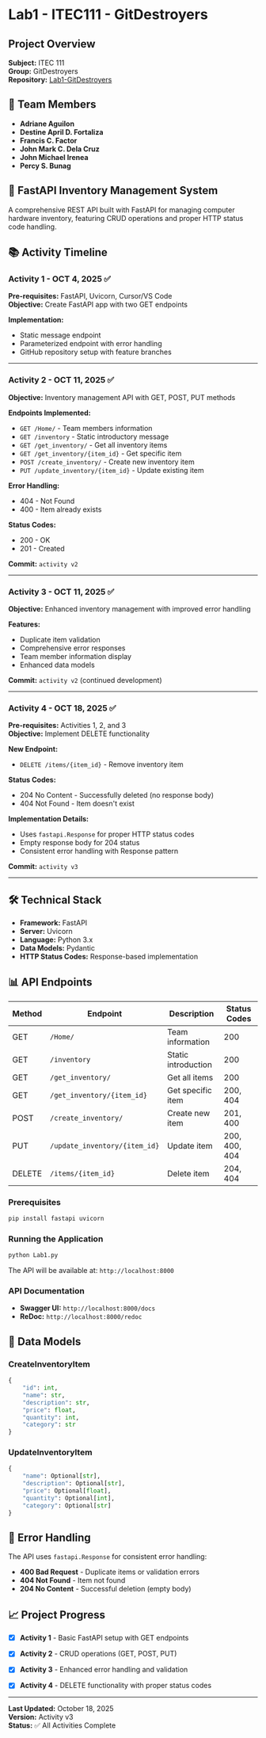# Lab1 - ITEC111 - GitDestroyers

## Project Overview
**Subject:** ITEC 111  
**Group:** GitDestroyers  
**Repository:** [Lab1-GitDestroyers](https://github.com/CVSU-IMUS-BSIT-4A/Lab1-GitDestroyers)   

## 👥 Team Members
- **Adriane Aguilon**
- **Destine April D. Fortaliza**
- **Francis C. Factor**
- **John Mark C. Dela Cruz**
- **John Michael Irenea**
- **Percy S. Bunag**

## 🚀 FastAPI Inventory Management System

A comprehensive REST API built with FastAPI for managing computer hardware inventory, featuring CRUD operations and proper HTTP status code handling.

## 📚 Activity Timeline

### **Activity 1 - OCT 4, 2025** ✅
**Pre-requisites:** FastAPI, Uvicorn, Cursor/VS Code  
**Objective:** Create FastAPI app with two GET endpoints

**Implementation:**
- Static message endpoint
- Parameterized endpoint with error handling
- GitHub repository setup with feature branches


---

### **Activity 2 - OCT 11, 2025** ✅
**Objective:** Inventory management API with GET, POST, PUT methods

**Endpoints Implemented:**
- `GET /Home/` - Team members information
- `GET /inventory` - Static introductory message
- `GET /get_inventory/` - Get all inventory items
- `GET /get_inventory/{item_id}` - Get specific item
- `POST /create_inventory/` - Create new inventory item
- `PUT /update_inventory/{item_id}` - Update existing item

**Error Handling:**
- 404 - Not Found
- 400 - Item already exists

**Status Codes:**
- 200 - OK
- 201 - Created

**Commit:** `activity v2`

---

### **Activity 3 - OCT 11, 2025** ✅
**Objective:** Enhanced inventory management with improved error handling

**Features:**
- Duplicate item validation
- Comprehensive error responses
- Team member information display
- Enhanced data models

**Commit:** `activity v2` (continued development)

---

### **Activity 4 - OCT 18, 2025** ✅
**Pre-requisites:** Activities 1, 2, and 3  
**Objective:** Implement DELETE functionality

**New Endpoint:**
- `DELETE /items/{item_id}` - Remove inventory item

**Status Codes:**
- 204 No Content - Successfully deleted (no response body)
- 404 Not Found - Item doesn't exist

**Implementation Details:**
- Uses `fastapi.Response` for proper HTTP status codes
- Empty response body for 204 status
- Consistent error handling with Response pattern

**Commit:** `activity v3`

---

## 🛠️ Technical Stack

- **Framework:** FastAPI
- **Server:** Uvicorn
- **Language:** Python 3.x
- **Data Models:** Pydantic
- **HTTP Status Codes:** Response-based implementation

## 📊 API Endpoints

| Method | Endpoint | Description | Status Codes |
|--------|----------|-------------|--------------|
| GET | `/Home/` | Team information | 200 |
| GET | `/inventory` | Static introduction | 200 |
| GET | `/get_inventory/` | Get all items | 200 |
| GET | `/get_inventory/{item_id}` | Get specific item | 200, 404 |
| POST | `/create_inventory/` | Create new item | 201, 400 |
| PUT | `/update_inventory/{item_id}` | Update item | 200, 400, 404 |
| DELETE | `/items/{item_id}` | Delete item | 204, 404 |



### Prerequisites
```bash
pip install fastapi uvicorn
```

### Running the Application
```bash
python Lab1.py
```

The API will be available at: `http://localhost:8000`

### API Documentation
- **Swagger UI:** `http://localhost:8000/docs`
- **ReDoc:** `http://localhost:8000/redoc`

## 📝 Data Models

### CreateInventoryItem
```python
{
    "id": int,
    "name": str,
    "description": str,
    "price": float,
    "quantity": int,
    "category": str
}
```

### UpdateInventoryItem
```python
{
    "name": Optional[str],
    "description": Optional[str],
    "price": Optional[float],
    "quantity": Optional[int],
    "category": Optional[str]
}
```

## 🔧 Error Handling

The API uses `fastapi.Response` for consistent error handling:

- **400 Bad Request** - Duplicate items or validation errors
- **404 Not Found** - Item not found
- **204 No Content** - Successful deletion (empty body)

## 📈 Project Progress

- [x] **Activity 1** - Basic FastAPI setup with GET endpoints
- [x] **Activity 2** - CRUD operations (GET, POST, PUT)
- [x] **Activity 3** - Enhanced error handling and validation
- [x] **Activity 4** - DELETE functionality with proper status codes


---

**Last Updated:** October 18, 2025  
**Version:** Activity v3  
**Status:** ✅ All Activities Complete